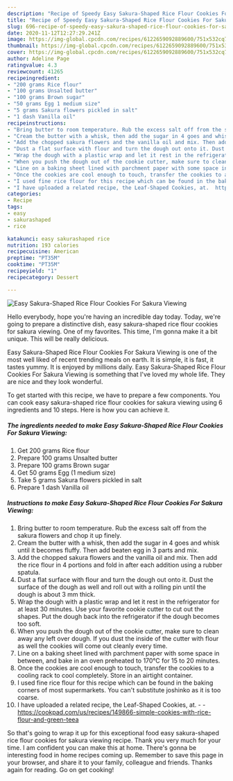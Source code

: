 ```yaml
---
description: "Recipe of Speedy Easy Sakura-Shaped Rice Flour Cookies For Sakura Viewing"
title: "Recipe of Speedy Easy Sakura-Shaped Rice Flour Cookies For Sakura Viewing"
slug: 696-recipe-of-speedy-easy-sakura-shaped-rice-flour-cookies-for-sakura-viewing
date: 2020-11-12T12:27:29.241Z
image: https://img-global.cpcdn.com/recipes/6122659092889600/751x532cq70/easy-sakura-shaped-rice-flour-cookies-for-sakura-viewing-recipe-main-photo.jpg
thumbnail: https://img-global.cpcdn.com/recipes/6122659092889600/751x532cq70/easy-sakura-shaped-rice-flour-cookies-for-sakura-viewing-recipe-main-photo.jpg
cover: https://img-global.cpcdn.com/recipes/6122659092889600/751x532cq70/easy-sakura-shaped-rice-flour-cookies-for-sakura-viewing-recipe-main-photo.jpg
author: Adeline Page
ratingvalue: 4.3
reviewcount: 41265
recipeingredient:
- "200 grams Rice flour"
- "100 grams Unsalted butter"
- "100 grams Brown sugar"
- "50 grams Egg 1 medium size"
- "5 grams Sakura flowers pickled in salt"
- "1 dash Vanilla oil"
recipeinstructions:
- "Bring butter to room temperature. Rub the excess salt off from the sakura flowers and chop it up finely."
- "Cream the butter with a whisk, then add the sugar in 4 goes and whisk until it becomes fluffy. Then add beaten egg in 3 parts and mix."
- "Add the chopped sakura flowers and the vanilla oil and mix. Then add the rice flour in 4 portions and fold in after each addition using a rubber spatula."
- "Dust a flat surface with flour and turn the dough out onto it. Dust the surface of the dough as well and roll out with a rolling pin until the dough is about 3 mm thick."
- "Wrap the dough with a plastic wrap and let it rest in the refrigerator for at least 30 minutes. Use your favorite cookie cutter to cut out the shapes. Put the dough back into the refrigerator if the dough becomes too soft."
- "When you push the dough out of the cookie cutter, make sure to clean away any left over dough. If you dust the inside of the cutter with flour as well the cookies will come out cleanly every time."
- "Line on a baking sheet lined with parchment paper with some space in between, and bake in an oven preheated to 170℃ for 15 to 20 minutes."
- "Once the cookies are cool enough to touch, transfer the cookies to a cooling rack to cool completely. Store in an airtight container."
- "I used fine rice flour for this recipe which can be found in the baking corners of most supermarkets. You can&#39;t substitute joshinko as it is too coarse."
- "I have uploaded a related recipe, the Leaf-Shaped Cookies, at.  https://cookpad.com/us/recipes/149866-simple-cookies-with-rice-flour-and-green-teea"
categories:
- Recipe
tags:
- easy
- sakurashaped
- rice

katakunci: easy sakurashaped rice 
nutrition: 193 calories
recipecuisine: American
preptime: "PT35M"
cooktime: "PT35M"
recipeyield: "1"
recipecategory: Dessert

---
```



![Easy Sakura-Shaped Rice Flour Cookies For Sakura Viewing](https://img-global.cpcdn.com/recipes/6122659092889600/751x532cq70/easy-sakura-shaped-rice-flour-cookies-for-sakura-viewing-recipe-main-photo.jpg)

Hello everybody, hope you're having an incredible day today. Today, we're going to prepare a distinctive dish, easy sakura-shaped rice flour cookies for sakura viewing. One of my favorites. This time, I'm gonna make it a bit unique. This will be really delicious.

Easy Sakura-Shaped Rice Flour Cookies For Sakura Viewing is one of the most well liked of recent trending meals on earth. It is simple, it is fast, it tastes yummy. It is enjoyed by millions daily. Easy Sakura-Shaped Rice Flour Cookies For Sakura Viewing is something that I've loved my whole life. They are nice and they look wonderful.




To get started with this recipe, we have to prepare a few components. You can cook easy sakura-shaped rice flour cookies for sakura viewing using 6 ingredients and 10 steps. Here is how you can achieve it.

<!--inarticleads1-->

##### The ingredients needed to make Easy Sakura-Shaped Rice Flour Cookies For Sakura Viewing:

1. Get 200 grams Rice flour
1. Prepare 100 grams Unsalted butter
1. Prepare 100 grams Brown sugar
1. Get 50 grams Egg (1 medium size)
1. Take 5 grams Sakura flowers pickled in salt
1. Prepare 1 dash Vanilla oil




<!--inarticleads2-->

##### Instructions to make Easy Sakura-Shaped Rice Flour Cookies For Sakura Viewing:

1. Bring butter to room temperature. Rub the excess salt off from the sakura flowers and chop it up finely.
1. Cream the butter with a whisk, then add the sugar in 4 goes and whisk until it becomes fluffy. Then add beaten egg in 3 parts and mix.
1. Add the chopped sakura flowers and the vanilla oil and mix. Then add the rice flour in 4 portions and fold in after each addition using a rubber spatula.
1. Dust a flat surface with flour and turn the dough out onto it. Dust the surface of the dough as well and roll out with a rolling pin until the dough is about 3 mm thick.
1. Wrap the dough with a plastic wrap and let it rest in the refrigerator for at least 30 minutes. Use your favorite cookie cutter to cut out the shapes. Put the dough back into the refrigerator if the dough becomes too soft.
1. When you push the dough out of the cookie cutter, make sure to clean away any left over dough. If you dust the inside of the cutter with flour as well the cookies will come out cleanly every time.
1. Line on a baking sheet lined with parchment paper with some space in between, and bake in an oven preheated to 170℃ for 15 to 20 minutes.
1. Once the cookies are cool enough to touch, transfer the cookies to a cooling rack to cool completely. Store in an airtight container.
1. I used fine rice flour for this recipe which can be found in the baking corners of most supermarkets. You can&#39;t substitute joshinko as it is too coarse.
1. I have uploaded a related recipe, the Leaf-Shaped Cookies, at. -  - https://cookpad.com/us/recipes/149866-simple-cookies-with-rice-flour-and-green-teea




So that's going to wrap it up for this exceptional food easy sakura-shaped rice flour cookies for sakura viewing recipe. Thank you very much for your time. I am confident you can make this at home. There's gonna be interesting food in home recipes coming up. Remember to save this page in your browser, and share it to your family, colleague and friends. Thanks again for reading. Go on get cooking!

